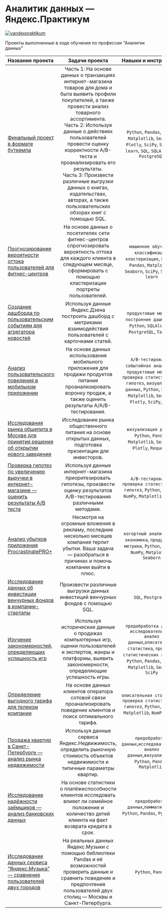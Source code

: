 # Аналитик данных — Яндекс.Практикум
[![yandexpraktikum](https://custom-icon-badges.herokuapp.com/badge/Yandex.Practikum-ffcc00.svg?logo=yandexpractikum&style=for-the-badge)](https://practicum.yandex.ru/data-analyst/)

Проекты выполненные в ходе обучения по профессии "Аналитик данных"

| **Название проекта** | **Задачи проекта** | **Навыки и инструменты** | 
| :-------------------- | :------------------------------: | :---------------: |
|[Финальный проект в формате буткемпа](/project13_final_ecommerce/)|Часть 1: На основе данных о транзакциях интернет-магазина товаров для дома и быта выявить профили покупателей, а также провести анализ товарного ассортимента.<br>Часть 2: Используя данные о действиях пользователей провести оценку корректности A/B-теста и проанализировать его результаты.<br>Часть 3: Произвести различные выгрузки данных о книгах, издательствах, авторах, а также пользовательских обзорах книг с помощью SQL.|``Python``, ``Pandas``, ``NumPy``, ``Matplotlib``, ``Seaborn``, ``Plotly``, ``SciPy``, ``Scikit-learn``, ``SQL``, ``SQLAlchemy``, ``PostgreSQL``|
|[Прогнозирование вероятности оттока пользователей для фитнес-центров](/project12_customer-churn-prediction/)|На основе данных о посетителях сети фитнес-центров спрогнозировать вероятность оттока для каждого клиента в следующем месяце, сформировать с помощью кластеризации портреты пользователей.|``машинное обучение``, ``классификация``, ``кластеризация``, ``Python``, ``Pandas``, ``Matplotlib``, ``Seaborn``, ``SciPy``, ``Scikit-learn``|
|[Создание дашборда по пользовательским событиям для агрегатора новостей](/project11_dashbord-zen-yandex/)|Используя данные Яндекс.Дзена построить дашборд с метриками взаимодействия пользователей с карточками статей.|``продуктовые метрики``, ``построение дашбордов``, ``Python``, ``SQLAlchemy``, ``PostgreSQL``, ``Tableau``|
|[Анализ пользовательского поведения в мобильном приложении](/project10_mobile-app-event-analysis/)|На основе данных использования мобильного приложения для продажи продуктов питания проанализировать воронку продаж, а также оценить результаты A/A/B-тестирования.|``A/B-тестирование``, ``событийная аналитика``, ``продуктовые метрики``, ``проверка статистических гипотез``, ``визуализация данных``, ``Python``, ``Pandas``, ``Matplotlib``, ``Seaborn``, ``Plotly``, ``SciPy``, ``Math``|
|[Исследования рынка общепита в Москве для принятия решения об открытии нового заведения](/project09_moscow-catering-market-analysis/)|Исследование рынка общественного питания на основе открытых данных, подготовка презентации для инвесторов.|``визуализация данных``, ``Python``, ``Pandas``, ``Matplotlib``, ``Seaborn``, ``Plotly``, ``Requests``|
|[Проверка гипотез по увеличению выручки в интернет-магазине — оценить результаты A/B теста](/project08_e-commerce-hypothesis-ab-testing/)|Используя данные интернет-магазина приоритезировать гипотезы, произвести оценку результатов A/B-тестирования различными методами.|``A/B-тестирование``, ``проверка статистических гипотез``, ``Python``, ``Pandas``, ``NumPy``, ``Matplotlib``, ``SciPy``|
|[Анализ убытков приложения ProcrastinatePRO+](/project07_app-marketing-analysis/)|Несмотря на огромные вложения в рекламу, последние несколько месяцев компания терпит убытки. Ваша задача — разобраться в причинах и помочь компании выйти в плюс.|``когортный анализ``, ``юнит-экономика``, ``продуктовые метрики``, ``Python``, ``Pandas``, ``NumPy``, ``Matplotlib``, ``Seaborn``|
|[Исследование данных об инвестиции венчурных фондов в компании-стартапы]()|Произвести различные выгрузки данных инвестиций венчурных фондов с помощью SQL.|``SQL``, ``PostgreSQL``|
|[Изучение закономерностей, определяющих успешность игр](/project05_video-games-market-analysis/)|Используя исторические данные о продажах компьютерных игр, оценки пользователей и экспертов, жанры и платформы, выявить закономерности, определяющие успешность игры.|``предобработка данных``, ``исследовательский анализ данных``,``описательная статистика``, ``проверка статистических гипотез``, ``Python``, ``Pandas``, ``NumPy``, ``Matplotlib``, ``Seaborn``, ``SciPy``|
|[Определение выгодного тарифа для телеком компании](/project04_telecom-prospective-tariff/)|На основе данных клиентов оператора сотовой связи проанализировать поведение клиентов и поиск оптимального тарифа.|``описательная статистика``, ``проверка статистических гипотез``, ``Python``, ``Pandas``, ``Matplotlib``, ``NumPy``, ``SciPy``|
|[Продажа квартир в Санкт-Петербурге — анализ рынка недвижимости](/project03_real-estate-market-analysis/)|Используя данные сервиса Яндекс.Недвижимость, определить рыночную стоимость объектов недвижимости и типичные параметры квартир.|``предобработка данных``,``исследовательский анализ данных``,``визуализация``, ``Python``, ``Pandas``, ``Matplotlib``|
|[Исследование надёжности заёмщиков — анализ банковских данных](/project02_borrowers-reliability/)|На основе статистики о платёжеспособности клиентов исследовать влияет ли семейное положение и количество детей клиента на факт возврата кредита в срок.|``предобработка данных``,``лемматизация``, ``Python``, ``Pandas``, ``Pymystem3``|
|[Исследование данных сервиса “Яндекс.Музыка” — сравнение пользователей двух городов](/project01_yandex-music/)|На реальных данных Яндекс.Музыки c помощью библиотеки Pandas и её возможностей проверить данные и сравнить поведение и предпочтения пользователей двух столиц — Москвы и Санкт-Петербурга.| ``Python``, ``Pandas`` |
